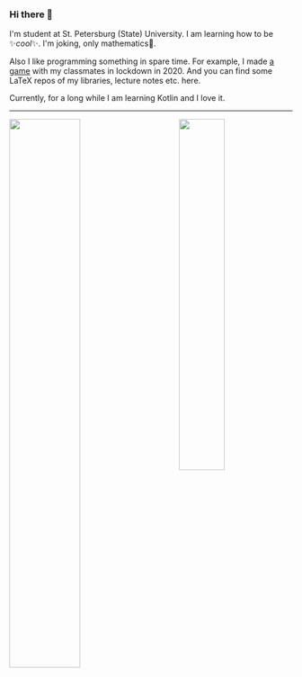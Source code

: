 ### Hi there 👋

<!--
**lounres/lounres** is a ✨ _special_ ✨ repository because its `README.md` (this file) appears on your GitHub profile.

Here are some ideas to get you started:

- 🔭 I’m currently working on ...
- 🌱 I’m currently learning ...
- 👯 I’m looking to collaborate on ...
- 🤔 I’m looking for help with ...
- 💬 Ask me about ...
- 📫 How to reach me: ...
- 😄 Pronouns: ...
- ⚡ Fun fact: ...
-->

I'm student at St. Petersburg (State) University. I am learning how to be :sparkles:_cool_:sparkles:. I'm joking, only mathematics:triangular_ruler:.

Also I like programming something in spare time. For example, I made [a game](https://github.com/m20-sch57/thetruehat) with my classmates in lockdown in 2020. And you can find some LaTeX repos of my libraries, lecture notes etc. here.

Currently, for a long while I am learning Kotlin and I love it.

---

<!--
  Here are stats cards by https://github.com/anuraghazra/github-readme-stats#github-extra-pins
-->
<div>
  <img width="50%" align="left" src="https://github-readme-stats.vercel.app/api?username=lounres&show_icons=true&hide_title=true&theme=dark" />
  <img width="40%" align="right" src="https://github-readme-stats.vercel.app/api/top-langs/?username=lounres&langs_count=3&layout=compact&theme=dark" />
</div>
